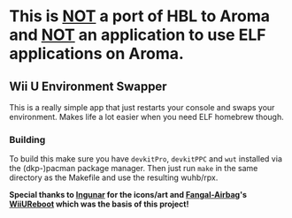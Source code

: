 # This is <ins>NOT</ins> a port of HBL to Aroma and <ins>NOT</ins> an application to use ELF applications on Aroma.

## Wii U Environment Swapper

This is a really simple app that just restarts your console and swaps your environment. Makes life a lot easier when you need ELF homebrew though.

### Building

To build this make sure you have `devkitPro`, `devkitPPC` and `wut` installed via the (dkp-)pacman package manager. Then just run `make` in the same directory as the Makefile and use the resulting wuhb/rpx.

**Special thanks to [Ingunar](https://github.com/Ingunar) for the icons/art and [Fangal-Airbag](https://github.com/Fangal-Airbag)'s [WiiUReboot](https://github.com/Fangal-Airbag/WiiUReboot) which was the basis of this project!**
